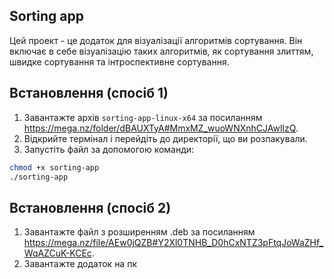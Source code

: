 ## Sorting app

Цей проект - це додаток для візуалізації алгоритмів сортування. Він включає в себе візуалізацію таких алгоритмів, як сортування злиттям, швидке сортування та інтроспективне сортування.

## Встановлення (спосіб 1)

1. Завантажте архів `sorting-app-linux-x64` за посиланням https://mega.nz/folder/dBAUXTyA#MmxMZ_wuoWNXnhCJAwlIzQ.
3. Відкрийте термінал і перейдіть до директорії, що ви розпакували.
4. Запустіть файл за допомогою команди:

```bash
chmod +x sorting-app
./sorting-app
```
## Встановлення (спосіб 2)
1. Завантажте файл з розширенням .deb за посиланням https://mega.nz/file/AEw0jQZB#Y2Xl0TNHB_D0hCxNTZ3pFtqJoWaZHf_WqAZCuK-KCEc.
2. Завантажте додаток на пк
   

